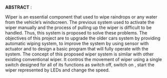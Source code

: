 <b>ABSTRACT</b> :

Wiper is an essential component that used to wipe raindrops or any water from the vehicle’s windscreen.
The previous system used to activate the wiper manually and the process of pulling up the wiper is difficult to be handled. 
Thus, this system is proposed to solve these problems. The objectives of this project are to upgrade the older cars system by providing automatic wiping system, to improve the system by using sensor with actuator and to design a basic program that will fully operate with the system. 
The concept of this proposed wiper system is similar with other existing conventional wiper. 
It contros the movement of wiper using a single switch designed for all of its functions as switch off, switch on , start the wiper represented by LEDs and change the speed.
